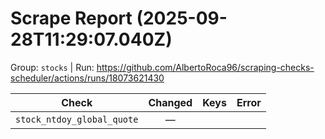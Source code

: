 # Scrape Report (2025-09-28T11:29:07.040Z)

Group: `stocks`  |  Run: https://github.com/AlbertoRoca96/scraping-checks-scheduler/actions/runs/18073621430

| Check | Changed | Keys | Error |
|---|:---:|:--|:--|
| `stock_ntdoy_global_quote` | — |  |  |
